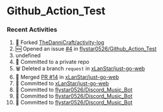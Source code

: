 # Github_Action_Test

### Recent Activities
<!--START_SECTION:activity-->
1. 🍴 Forked [TheDanniCraft/activity-log](https://github.com/TheDanniCraft/activity-log)
2. 🆕 Opened an issue [#4](https://github.com/flystar0526/Github_Action_Test/issues/4) in [flystar0526/Github_Action_Test](https://github.com/flystar0526/Github_Action_Test)
3. undefined
4. 📝 Committed to a private repo
5. 🗑️ Deleted a branch `request` in [xLanStar/just-go-web](https://github.com/xLanStar/just-go-web)
6. 🔀 Merged [PR #14](https://github.com/xLanStar/just-go-web/pull/14) in [xLanStar/just-go-web](https://github.com/xLanStar/just-go-web)
7. 📝 Committed to [xLanStar/just-go-web](https://github.com/xLanStar/just-go-web/commit/86fd26ee25f5eae0f657fa0071ff3727afbb76cc)
8. 📝 Committed to [flystar0526/Discord_Music_Bot](https://github.com/flystar0526/Discord_Music_Bot/commit/56dc6d300f1241a074d530e7eb1e52412147f1e2)
9. 📝 Committed to [flystar0526/Discord_Music_Bot](https://github.com/flystar0526/Discord_Music_Bot/commit/00f1836d2c57df975c9609fce5a73ca40a19e53f)
10. 📝 Committed to [flystar0526/Discord_Music_Bot](https://github.com/flystar0526/Discord_Music_Bot/commit/8f2a5f79d6659af4dc69b2cbab79f4adfa98e112)
<!--END_SECTION:activity-->
